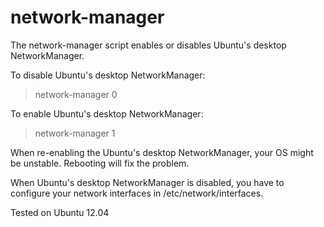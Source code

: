 network-manager
===============

The network-manager script enables or disables Ubuntu's desktop NetworkManager.

To disable Ubuntu's desktop NetworkManager:
>network-manager 0 

To enable Ubuntu's desktop NetworkManager:
>network-manager 1 

When re-enabling the Ubuntu's desktop NetworkManager, your OS might be unstable. Rebooting will fix the problem.

When Ubuntu's desktop NetworkManager is disabled, you have to configure your network interfaces in /etc/network/interfaces.

Tested on Ubuntu 12.04

